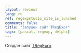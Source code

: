 ```yaml
---
layout: reviews
lang: ru
ref: regexpstudio_site_is_lunched
comments: false
title: "Запущен сайт TRegExpr"
tags: [pascal, regexp, delphi]
---
```


Создан сайт [TRegExpr](https://regexpr.masterandrey.com/ru/latest/)

